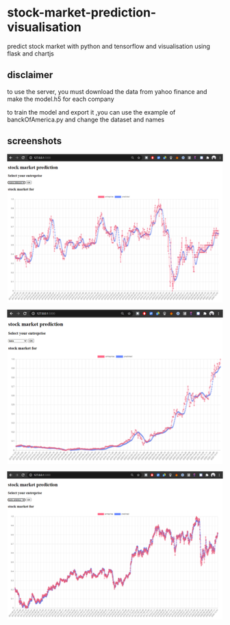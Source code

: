 # stock-market-prediction-visualisation
predict stock market with python and  tensorflow and visualisation using flask and chartjs

<h2>disclaimer</h2>
<p>to use the server, you must download the data from yahoo finance and  make the model.h5 for each company</p>
<p>to train the model and export it ,you can use the example of banckOfAmerica.py and change the dataset and names</p>

<h2>screenshots</h2>

![](img/iam.PNG)

![](img/tesla.PNG)

![](img/banc.PNG)
